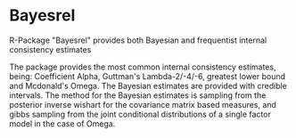# Bayesrel
R-Package "Bayesrel" provides both Bayesian and frequentist internal consistency estimates

The package provides the most common internal consistency estimates, being: 
    Coefficient Alpha, Guttman's Lambda-2/-4/-6, greatest lower bound and Mcdonald's Omega. 
    The Bayesian estimates are provided with credible intervals. The method for the Bayesian estimates 
    is sampling from the posterior inverse wishart for the covariance matrix based measures, and 
    gibbs sampling from the joint conditional distributions of a single factor model in the case of Omega.
    
    
   

